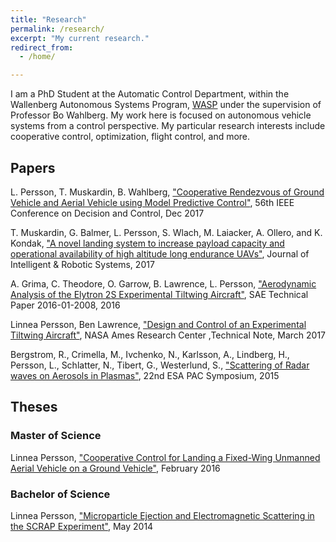```yaml
---
title: "Research"
permalink: /research/
excerpt: "My current research."
redirect_from:
  - /home/

---
```

I am a PhD Student at the Automatic Control Department, within the Wallenberg Autonomous Systems Program, [WASP](http://wasp-sweden.org/) under the supervision of Professor Bo Wahlberg. 
My work here is focused on autonomous vehicle systems from a control perspective. My particular research interests include cooperative control, optimization, flight control, and more. 


## Papers

L. Persson, T. Muskardin, B. Wahlberg, ["Cooperative Rendezvous of Ground Vehicle and Aerial Vehicle using Model Predictive Control"](), 56th IEEE Conference on Decision and Control, Dec 2017

T. Muskardin, G. Balmer, L. Persson, S. Wlach, M. Laiacker,
A. Ollero, and K. Kondak, ["A novel landing system to increase payload
capacity and operational availability of high altitude long endurance
UAVs"](http://rdcu.be/vQGX), Journal of Intelligent & Robotic Systems, 2017

A. Grima, C. Theodore, O. Garrow, B. Lawrence, L. Persson, ["Aerodynamic Analysis of the Elytron 2S Experimental Tiltwing Aircraft"](http://papers.sae.org/2016-01-2008/), SAE Technical Paper 2016-01-2008, 2016

Linnea Persson, Ben Lawrence, ["Design and Control of an Experimental  
Tiltwing Aircraft"](https://rotorcraft.arc.nasa.gov/Publications/files/Persson%20CR-2017-219456_Final.pdf), NASA Ames Research Center ,Technical Note, March 2017

Bergstrom, R., Crimella, M., Ivchenko, N., Karlsson, A., Lindberg, H., Persson, L., Schlatter, N., Tibert, G., Westerlund, S., ["Scattering of Radar waves on Aerosols in Plasmas"](http://pac.spaceflight.esa.int/proceedings/), 22nd ESA PAC Symposium, 2015


## Theses

### Master of Science
Linnea Persson, ["Cooperative Control for Landing a Fixed-Wing Unmanned Aerial Vehicle on a Ground Vehicle"](http://kth.diva-portal.org/smash/get/diva2:930987/FULLTEXT01.pdf), February 2016

### Bachelor of Science
Linnea Persson, ["Microparticle Ejection and Electromagnetic Scattering in the SCRAP Experiment"](http://kth.diva-portal.org/smash/get/diva2:753859/FULLTEXT01.pdf), May 2014
